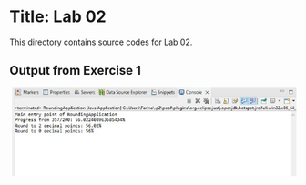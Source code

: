 # Title: Lab 02

This directory contains source codes for Lab 02.

## Output from Exercise 1

![image](https://github.com/nurafiqahfarina/dadrepository/blob/main/workspace-dadlabs/lab02/images/OutputRoundingapplication.png)
